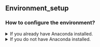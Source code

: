 ## Environment_setup

### How to configure the environment?

<details><summary> If you already have Anaconda installed. </summary>
<p>
If you already have anaconda installed, it's great! You will only need to run the following command in your command line / terminal / bash, after navigating to this folder.

```
conda env create -f DeepContrast.yml
```

Anaconda shall be able to configure the environment correctly.

<details><summary> If it works. </summary>
<p>
  Congrats! Nothing else to say.
</p>
</details>

<details><summary> If it doesn't work. </summary>
<p>
You may need to manually install the packages.
  
  You have the following options.
  
  <details><summary> 1. [RECOMMENDED] As a shortcut, you can try the following commands. We tested it on a Windows computer to reproduce an environment that can run the scripts. </summary>
<p>

```
conda create -n DeepContrast

conda activate DeepContrast
conda install python=3.7 numpy scipy scikit-image scikit-learn seaborn -c anaconda
conda install pytorch torchvision cudatoolkit=10.2 -c pytorch
conda install nibabel tqdm -c conda-forge
```

Remember to hit 'y' followed by 'Enter' / 'Return' to allow installation of packages.

</p>
</details>

  <details><summary> 2. The exhaustive (but maybe unnecessary) list, directly exported from the environment where we developed the model, can be found here. </summary>
<p>
  
```
channels:
  - simpleitk
  - bioconda
  - anaconda
  - conda-forge
  - defaults
dependencies:
  - _pytorch_select=0.2=gpu_0
  - alabaster=0.7.12=py37_0
  - argh=0.26.2=py37_0
  - asn1crypto=1.2.0=py37_0
  - astroid=2.3.3=py37_0
  - atomicwrites=1.3.0=py37_1
  - attrs=19.3.0=py_0
  - autopep8=1.4.4=py_0
  - babel=2.7.0=py_0
  - backcall=0.1.0=py37_0
  - blas=1.0=mkl
  - bleach=3.1.0=py37_0
  - ca-certificates=2020.4.5.2=hecda079_0
  - certifi=2020.4.5.2=py37hc8dfbb8_0
  - cffi=1.13.2=py37h2e261b9_0
  - chardet=3.0.4=py37_1003
  - cloudpickle=1.2.2=py_0
  - cryptography=2.8=py37h1ba5d50_0
  - cudatoolkit=10.0.130=0
  - cudnn=7.6.5=cuda10.0_0
  - cycler=0.10.0=py37_0
  - cytoolz=0.10.1=py37h7b6447c_0
  - dask-core=2.9.0=py_0
  - dbus=1.13.12=h746ee38_0
  - decorator=4.4.1=py_0
  - defusedxml=0.6.0=py_0
  - diff-match-patch=20181111=py_0
  - docutils=0.15.2=py37_0
  - entrypoints=0.3=py37_0
  - expat=2.2.6=he6710b0_0
  - fastdtw=0.2.0=py_1
  - flake8=3.7.9=py37_0
  - fontconfig=2.13.0=h9420a91_0
  - freetype=2.9.1=h8a8886c_1
  - future=0.18.2=py37_0
  - git=2.23.0=pl526hacde149_0
  - glib=2.56.2=hd408876_0
  - gmp=6.1.2=hb3b607b_0
  - gst-plugins-base=1.14.0=hbbd80ab_1
  - gstreamer=1.14.0=hb453b48_1
  - h5py=2.9.0=py37h7918eee_0
  - hdf5=1.10.4=hb1b8bf9_0
  - icu=58.2=h211956c_0
  - idna=2.8=py37_0
  - imageio=2.6.1=py37_0
  - imagesize=1.1.0=py37_0
  - importlib_metadata=1.3.0=py37_0
  - intel-openmp=2019.5=281
  - intervaltree=3.0.2=py_0
  - ipykernel=5.1.3=py37h39e3cac_0
  - ipython=7.10.2=py37h39e3cac_0
  - ipython_genutils=0.2.0=py37_0
  - ipywidgets=7.5.1=py_0
  - isort=4.3.21=py37_0
  - jedi=0.14.1=py37_0
  - jeepney=0.4.1=py_0
  - jinja2=2.10.3=py_0
  - joblib=0.14.1=py_0
  - jpeg=9b=habf39ab_1
  - json5=0.8.5=py_0
  - jsonschema=3.2.0=py37_0
  - jupyter=1.0.0=py37_7
  - jupyter_client=5.3.4=py37_0
  - jupyter_console=6.0.0=py37_0
  - jupyter_core=4.6.1=py37_0
  - jupyterlab=1.2.4=pyhf63ae98_0
  - jupyterlab_server=1.0.6=py_0
  - keyring=20.0.0=py37_0
  - kiwisolver=1.1.0=py37he6710b0_0
  - krb5=1.16.4=h173b8e3_0
  - lazy-object-proxy=1.4.3=py37h7b6447c_0
  - libcurl=7.67.0=h20c2e04_0
  - libedit=3.1.20181209=hc058e9b_0
  - libffi=3.2.1=h4deb6c0_3
  - libgcc-ng=9.1.0=hdf63c60_0
  - libgfortran-ng=7.3.0=hdf63c60_0
  - libpng=1.6.37=hbc83047_0
  - libsodium=1.0.16=h1bed415_0
  - libspatialindex=1.9.3=he6710b0_0
  - libssh2=1.8.2=h1ba5d50_0
  - libstdcxx-ng=9.1.0=hdf63c60_0
  - libtiff=4.1.0=h2733197_0
  - libuuid=1.0.3=h1bed415_2
  - libxcb=1.13=h1bed415_1
  - libxml2=2.9.9=hea5a465_1
  - markupsafe=1.1.1=py37h7b6447c_0
  - matplotlib=3.1.1=py37h5429711_0
  - matplotlib-base=3.1.3=py37hef1b27d_0
  - mccabe=0.6.1=py37_1
  - mistune=0.8.4=py37h7b6447c_0
  - mkl=2019.5=281
  - mkl-service=2.3.0=py37he904b0f_0
  - mkl_fft=1.0.15=py37ha843d7b_0
  - mkl_random=1.1.0=py37hd6b4f25_0
  - more-itertools=8.0.2=py_0
  - nbconvert=5.6.1=py37_0
  - nbformat=4.4.0=py37_0
  - ncurses=6.1=he6710b0_1
  - networkx=2.4=py_0
  - nibabel=3.0.0=py_0
  - nilearn=0.6.2=pyh5ca1d4c_0
  - ninja=1.9.0=py37hfd86e86_0
  - notebook=6.0.2=py37_0
  - numpy=1.17.4=py37hc1035e2_0
  - numpy-base=1.17.4=py37hde5b4d6_0
  - numpydoc=0.9.1=py_0
  - olefile=0.46=py37_0
  - openssl=1.1.1g=h516909a_0
  - packaging=19.2=py_0
  - pandas=0.25.3=py37he6710b0_0
  - pandoc=2.2.3.2=0
  - pandocfilters=1.4.2=py37_1
  - parso=0.5.2=py_0
  - pathtools=0.1.2=py_1
  - patsy=0.5.1=py37_0
  - pcre=8.43=he6710b0_0
  - perl=5.26.2=h14c3975_0
  - pexpect=4.7.0=py37_0
  - pickleshare=0.7.5=py37_0
  - pillow=6.2.1=py37h34e0f95_0
  - pip=20.0.2=py37_1
  - pluggy=0.13.1=py37_0
  - prometheus_client=0.7.1=py_0
  - prompt_toolkit=2.0.9=py37_0
  - psutil=5.6.7=py37h7b6447c_0
  - ptyprocess=0.6.0=py37_0
  - pycodestyle=2.5.0=py37_0
  - pycparser=2.19=py37_0
  - pydicom=1.3.0=py_0
  - pydocstyle=4.0.1=py_0
  - pyflakes=2.1.1=py37_0
  - pygments=2.5.2=py_0
  - pylint=2.4.4=py37_0
  - pympler=0.7=py_0
  - pyopenssl=19.1.0=py37_0
  - pyparsing=2.4.5=py_0
  - pyqt=5.9.2=py37h22d08a2_1
  - pyrsistent=0.15.6=py37h7b6447c_0
  - pysocks=1.7.1=py37_0
  - python=3.7.5=h0371630_0
  - python-dateutil=2.8.1=py_0
  - python-jsonrpc-server=0.3.2=py_0
  - python-language-server=0.31.2=py37_0
  - python_abi=3.7=1_cp37m
  - pytorch=1.3.1=cuda100py37h53c1284_0
  - pytz=2019.3=py_0
  - pywavelets=1.1.1=py37h7b6447c_0
  - pyxdg=0.26=py_0
  - pyyaml=5.2=py37h7b6447c_0
  - pyzmq=18.1.0=py37he6710b0_0
  - qdarkstyle=2.7=py_0
  - qt=5.9.7=h5867ecd_1
  - qtawesome=0.6.0=py_0
  - qtconsole=4.6.0=py_0
  - qtpy=1.9.0=py_0
  - readline=7.0=h7b6447c_5
  - requests=2.22.0=py37_1
  - rope=0.14.0=py_0
  - rtree=0.8.3=py37_0
  - scikit-image=0.15.0=py37he6710b0_0
  - scikit-learn=0.22=py37hd81dba3_0
  - scipy=1.3.2=py37h7c811a0_0
  - seaborn=0.9.0=pyh91ea838_1
  - secretstorage=3.1.1=py37_0
  - send2trash=1.5.0=py37_0
  - setuptools=42.0.2=py37_0
  - simpleitk=1.2.4=py37hf484d3e_0
  - sip=4.19.13=py37he6710b0_0
  - six=1.13.0=py37_0
  - snowballstemmer=2.0.0=py_0
  - sortedcontainers=2.1.0=py37_0
  - sphinx=2.3.0=py_0
  - sphinxcontrib-applehelp=1.0.1=py_0
  - sphinxcontrib-devhelp=1.0.1=py_0
  - sphinxcontrib-htmlhelp=1.0.2=py_0
  - sphinxcontrib-jsmath=1.0.1=py_0
  - sphinxcontrib-qthelp=1.0.2=py_0
  - sphinxcontrib-serializinghtml=1.1.3=py_0
  - spyder=4.0.0=py37_0
  - spyder-kernels=1.8.1=py37_0
  - sqlite=3.30.1=h7b6447c_0
  - statsmodels=0.10.1=py37hdd07704_0
  - terminado=0.8.3=py37_0
  - testpath=0.4.4=py_0
  - tk=8.6.8=hbc83047_0
  - toolz=0.10.0=py_0
  - torchvision=0.4.2=cuda100py37hecfc37a_0
  - tornado=6.0.3=py37h7b6447c_0
  - tqdm=4.43.0=py_0
  - traitlets=4.3.3=py37_0
  - ujson=1.35=py37h14c3975_0
  - urllib3=1.25.7=py37_0
  - watchdog=0.9.0=py37_1
  - wcwidth=0.1.7=py37_0
  - webencodings=0.5.1=py37_1
  - wheel=0.33.6=py37_0
  - widgetsnbextension=3.5.1=py37_0
  - wrapt=1.11.2=py37h7b6447c_0
  - wurlitzer=2.0.0=py37_0
  - xlrd=1.2.0=py37_0
  - xz=5.2.4=h14c3975_4
  - yaml=0.1.7=h96e3832_1
  - yapf=0.28.0=py_0
  - zeromq=4.3.1=he6710b0_3
  - zipp=0.6.0=py_0
  - zlib=1.2.11=h7b6447c_3
  - zstd=1.3.7=h0b5b093_0
  - pip:
    - absl-py==0.9.0
    - click==7.1.1
    - mpmath==1.1.0
    - pytorch-msssim==0.1
    - robust-loss-pytorch==0.0.2
    - torch-dct==0.1.5
    - torchio==0.13.16
```
</p>
</details>
  
</p>
</details>

</p>
</details>


<details><summary> If you do not have Anaconda installed. </summary>
<p>
  You can refer to this tutorial: https://github.com/RnR-2018/Deep-learning-with-PyTorch-and-GCP/tree/master/Step01_manage_anaconda_on_GCP.
</p>
</details>
